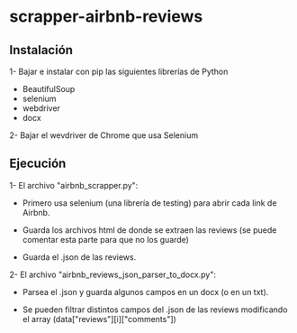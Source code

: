 # scrapper-airbnb-reviews

## Instalación

1- Bajar e instalar con pip las siguientes librerías de Python

- BeautifulSoup
- selenium
- webdriver
- docx

2- Bajar el wevdriver de Chrome que usa Selenium

## Ejecución

1- El archivo "airbnb_scrapper.py":

- Primero usa selenium (una librería de testing) para abrir cada link de Airbnb.
   
- Guarda los archivos html de donde se extraen las reviews (se puede comentar esta parte para que no los guarde)
   
- Guarda el .json de las reviews. 

2- El archivo "airbnb_reviews_json_parser_to_docx.py":

- Parsea el .json y guarda algunos campos en un docx (o en un txt).

- Se pueden filtrar distintos campos del .json de las reviews modificando el array (data["reviews"][i]["comments"])
